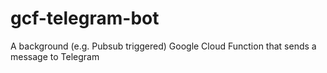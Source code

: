 # gcf-telegram-bot
A background (e.g. Pubsub triggered) Google Cloud Function that sends a message to Telegram
